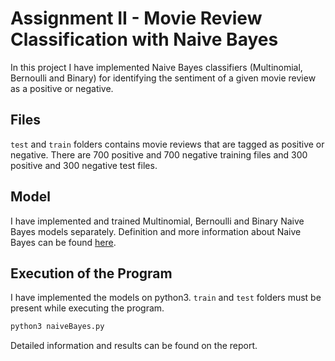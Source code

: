 # Assignment II - Movie Review Classification with Naive Bayes
In this project I have implemented Naive Bayes classifiers (Multinomial, Bernoulli and Binary) for identifying the sentiment of a given movie review as a positive or negative.

## Files
`test` and `train` folders contains movie reviews that are tagged as positive or negative. There are 700 positive and 700 negative training files and 300 positive and 300 negative test files.

## Model
I have implemented and trained Multinomial, Bernoulli and Binary Naive Bayes models separately. Definition and more information about Naive Bayes can be found [here](https://web.stanford.edu/~jurafsky/slp3/4.pdf).

## Execution of the Program
I have implemented the models on python3. `train` and `test` folders must be present while executing the program.
```bash
python3 naiveBayes.py
```
Detailed information and results can be found on the report.
